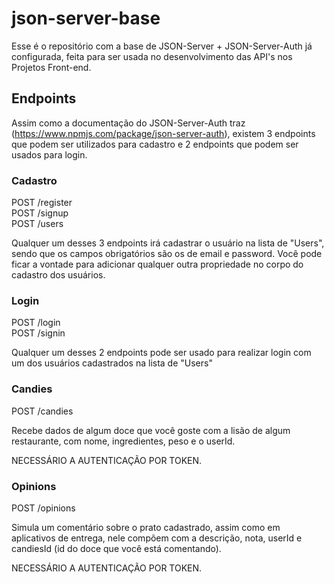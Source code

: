 # json-server-base

Esse é o repositório com a base de JSON-Server + JSON-Server-Auth já configurada, feita para ser usada no desenvolvimento das API's nos Projetos Front-end.

## Endpoints

Assim como a documentação do JSON-Server-Auth traz (https://www.npmjs.com/package/json-server-auth), existem 3 endpoints que podem ser utilizados para cadastro e 2 endpoints que podem ser usados para login.

### Cadastro

POST /register <br/>
POST /signup <br/>
POST /users

Qualquer um desses 3 endpoints irá cadastrar o usuário na lista de "Users", sendo que os campos obrigatórios são os de email e password.
Você pode ficar a vontade para adicionar qualquer outra propriedade no corpo do cadastro dos usuários.


### Login

POST /login <br/>
POST /signin

Qualquer um desses 2 endpoints pode ser usado para realizar login com um dos usuários cadastrados na lista de "Users"

### Candies

POST /candies

Recebe dados de algum doce que você goste com a lisão de algum restaurante, com nome, ingredientes, peso e o userId.

NECESSÁRIO A AUTENTICAÇÃO POR TOKEN.

### Opinions

POST /opinions

Simula um comentário sobre o prato cadastrado, assim como em aplicativos de entrega, nele compõem com a descrição, nota, userId e candiesId (id do doce que você está comentando).

NECESSÁRIO A AUTENTICAÇÃO POR TOKEN.